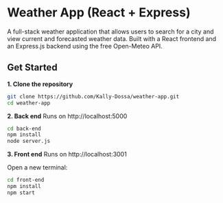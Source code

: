 # Weather App (React + Express) 
A full-stack weather application that allows users to search for a city and view current and forecasted weather data. Built with a React frontend and an Express.js backend using the free Open-Meteo API.

## Get Started

**1. Clone the repository**
```bash
git clone https://github.com/Kally-Dossa/weather-app.git
cd weather-app
```

**2. Back end**  Runs on http://localhost:5000
```bash
cd back-end
npm install
node server.js
```

**3. Front end** Runs on http://localhost:3001

Open a new terminal:
```bash
cd front-end
npm install
npm start
```
